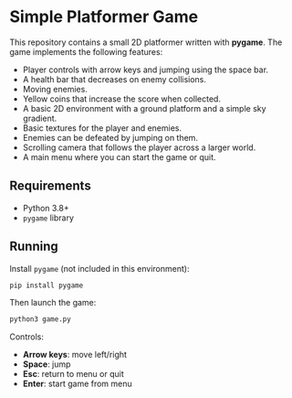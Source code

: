 # Simple Platformer Game

This repository contains a small 2D platformer written with **pygame**. The game implements the following features:

- Player controls with arrow keys and jumping using the space bar.
- A health bar that decreases on enemy collisions.
- Moving enemies.
- Yellow coins that increase the score when collected.
- A basic 2D environment with a ground platform and a simple sky gradient.
- Basic textures for the player and enemies.
- Enemies can be defeated by jumping on them.
- Scrolling camera that follows the player across a larger world.
- A main menu where you can start the game or quit.

## Requirements

- Python 3.8+
- `pygame` library

## Running

Install `pygame` (not included in this environment):

```bash
pip install pygame
```

Then launch the game:

```bash
python3 game.py
```

Controls:

- **Arrow keys**: move left/right
- **Space**: jump
- **Esc**: return to menu or quit
- **Enter**: start game from menu
